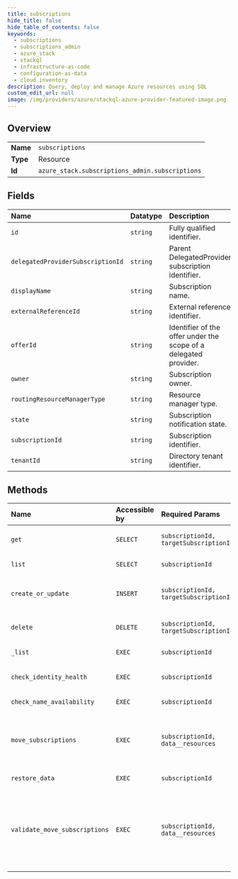```yaml
---
title: subscriptions
hide_title: false
hide_table_of_contents: false
keywords:
  - subscriptions
  - subscriptions_admin
  - azure_stack    
  - stackql
  - infrastructure-as-code
  - configuration-as-data
  - cloud inventory
description: Query, deploy and manage Azure resources using SQL
custom_edit_url: null
image: /img/providers/azure/stackql-azure-provider-featured-image.png
---
```

  
    

## Overview
<table><tbody>
<tr><td><b>Name</b></td><td><code>subscriptions</code></td></tr>
<tr><td><b>Type</b></td><td>Resource</td></tr>
<tr><td><b>Id</b></td><td><code>azure_stack.subscriptions_admin.subscriptions</code></td></tr>
</tbody></table>

## Fields
| Name | Datatype | Description |
|:-----|:---------|:------------|
| `id` | `string` | Fully qualified identifier. |
| `delegatedProviderSubscriptionId` | `string` | Parent DelegatedProvider subscription identifier. |
| `displayName` | `string` | Subscription name. |
| `externalReferenceId` | `string` | External reference identifier. |
| `offerId` | `string` | Identifier of the offer under the scope of a delegated provider. |
| `owner` | `string` | Subscription owner. |
| `routingResourceManagerType` | `string` | Resource manager type. |
| `state` | `string` | Subscription notification state. |
| `subscriptionId` | `string` | Subscription identifier. |
| `tenantId` | `string` | Directory tenant identifier. |
## Methods
| Name | Accessible by | Required Params | Description |
|:-----|:--------------|:----------------|:------------|
| `get` | `SELECT` | `subscriptionId, targetSubscriptionId` | Get a specified subscription. |
| `list` | `SELECT` | `subscriptionId` | Get the list of subscriptions. |
| `create_or_update` | `INSERT` | `subscriptionId, targetSubscriptionId` | Creates or updates the specified subscription. |
| `delete` | `DELETE` | `subscriptionId, targetSubscriptionId` | Delete the specified subscription. |
| `_list` | `EXEC` | `subscriptionId` | Get the list of subscriptions. |
| `check_identity_health` | `EXEC` | `subscriptionId` | Checks the identity health |
| `check_name_availability` | `EXEC` | `subscriptionId` | Get the list of subscriptions. |
| `move_subscriptions` | `EXEC` | `subscriptionId, data__resources` | Move subscriptions between delegated provider offers. |
| `restore_data` | `EXEC` | `subscriptionId` | Restores the data |
| `validate_move_subscriptions` | `EXEC` | `subscriptionId, data__resources` | Validate that user subscriptions can be moved between delegated provider offers. |
